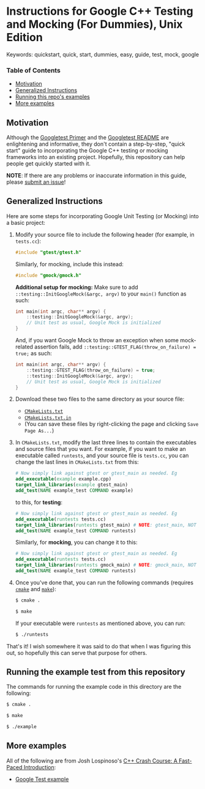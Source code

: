 # Instructions for Google C++ Testing and Mocking (For Dummies), Unix Edition

Keywords: quickstart, quick, start, dummies, easy, guide, test, mock, google

### Table of Contents

- [Motivation](#motivation)
- [Generalized Instructions](#generalized-instructions)
- [Running this repo's examples](#running-the-example-test-from-this-repository)
- [More examples](#more-examples)

## Motivation

Although the [Googletest Primer](https://github.com/google/googletest/blob/master/googletest/docs/primer.md#googletest-primer) and the [Googletest README](https://github.com/google/googletest/blob/master/googletest/README.md#incorporating-into-an-existing-cmake-project) are enlightening and informative, they don't contain a step-by-step, "quick start" guide to incorporating the Google C++ testing or mocking frameworks into an existing project. Hopefully, this repository can help people get quickly started with it.

**NOTE**: If there are any problems or inaccurate information in this guide, please [submit an issue](https://github.com/bliutwo/google_test_guide/issues/new/choose)!

## Generalized Instructions

Here are some steps for incorporating Google Unit Testing (or Mocking) into a basic project:

1. Modify your source file to include the following header (for example, in `tests.cc`):
   
   ```cpp
   #include "gtest/gtest.h"
   ```
   
   Similarly, for mocking, include this instead:

   ```cpp
   #include "gmock/gmock.h"
   ```

   **Additional setup for mocking:** Make sure to add `::testing::InitGoogleMock(&argc, argv)` to your `main()` function as such:

   ```cpp
   int main(int argc, char** argv) {
       ::testing::InitGoogleMock(&argc, argv);
       // Unit test as usual, Google Mock is initialized
   }
   ```

   And, if you want Google Mock to throw an exception when some mock-related assertion fails, add `::testing::GTEST_FLAG(throw_on_failure) = true;` as such:

   ```cpp
   int main(int argc, char** argv) {
       ::testing::GTEST_FLAG(throw_on_failure) = true;
       ::testing::InitGoogleMock(&argc, argv);
       // Unit test as usual, Google Mock is initialized
   }
   ```

2. Download these two files to the same directory as your source file:
   - [`CMakeLists.txt`](https://raw.githubusercontent.com/bliutwo/google_test_guide/master/CMakeLists.txt)
   - [`CMakeLists.txt.in`](https://raw.githubusercontent.com/bliutwo/google_test_guide/master/CMakeLists.txt.in)
   - (You can save these files by right-clicking the page and clicking `Save Page As...`)
3. In `CMakeLists.txt`, modify the last three lines to contain the executables and source files that you want. For example, if you want to make an executable called `runtests`, and your source file is `tests.cc`, you can change the last lines in `CMakeLists.txt` from this:

   ```cmake
   # Now simply link against gtest or gtest_main as needed. Eg
   add_executable(example example.cpp)
   target_link_libraries(example gtest_main)
   add_test(NAME example_test COMMAND example)
   ```
   
   to this, for **testing**:
   
   ```cmake
   # Now simply link against gtest or gtest_main as needed. Eg
   add_executable(runtests tests.cc)
   target_link_libraries(runtests gtest_main) # NOTE: gtest_main, NOT gmock_main!
   add_test(NAME example_test COMMAND runtests)
   ```

   Similarly, for **mocking**, you can change it to this:

   ```cmake
   # Now simply link against gtest or gtest_main as needed. Eg
   add_executable(runtests tests.cc)
   target_link_libraries(runtests gmock_main) # NOTE: gmock_main, NOT gtest_main!
   add_test(NAME example_test COMMAND runtests)
   ```

4. Once you've done that, you can run the following commands (requires [`cmake`](https://cmake.org/) and [`make`](https://wiki.ubuntu.com/ubuntu-make)):
   
   ```bash
   $ cmake .
   ```
   
   ```bash
   $ make
   ```
   
   If your executable were `runtests` as mentioned above, you can run:
   
   ```bash
   $ ./runtests
   ```

That's it! I wish somewhere it was said to do that when I was figuring this out, so hopefully this can serve that purpose for others.

## Running the example test from this repository

The commands for running the example code in this directory are the following:

```bash
$ cmake .
```

```bash
$ make
```

```bash
$ ./example
```

## More examples

All of the following are from Josh Lospinoso's [C++ Crash Course: A Fast-Paced Introduction](https://smile.amazon.com/C-Crash-Course-Josh-Lospinoso/dp/1593278888):

- [Google Test example](https://github.com/bliutwo/cpp_crash_course/blob/master/ch10/google_test.cc)
